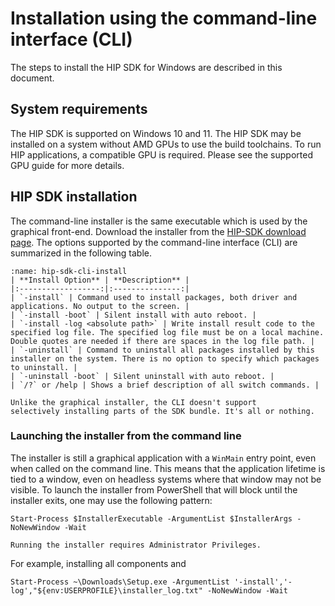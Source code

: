 # Installation using the command-line interface (CLI)

The steps to install the HIP SDK for Windows are described in this document.

## System requirements

The HIP SDK is supported on Windows 10 and 11. The HIP SDK may be installed on a
system without AMD GPUs to use the build toolchains. To run HIP applications, a
compatible GPU is required. Please see the supported GPU guide for more details.

## HIP SDK installation

The command-line installer is the same executable which is used by the graphical
front-end. Download the installer from the
[HIP-SDK download page](https://www.amd.com/en/developer/rocm-hub/hip-sdk.html).
The options supported by the command-line interface (CLI) are summarized in the following table.

```{table} HIP SDK Command Line Options
:name: hip-sdk-cli-install
| **Install Option** | **Description** |
|:------------------:|:---------------:|
| `-install` | Command used to install packages, both driver and applications. No output to the screen. |
| `-install -boot` | Silent install with auto reboot. |
| `-install -log <absolute path>` | Write install result code to the specified log file. The specified log file must be on a local machine. Double quotes are needed if there are spaces in the log file path. |
| `-uninstall` | Command to uninstall all packages installed by this installer on the system. There is no option to specify which packages to uninstall. |
| `-uninstall -boot` | Silent uninstall with auto reboot. |
| `/?` or /help | Shows a brief description of all switch commands. |
```

```{note}
Unlike the graphical installer, the CLI doesn't support
selectively installing parts of the SDK bundle. It's all or nothing.
```

### Launching the installer from the command line

The installer is still a graphical application with a `WinMain` entry point, even
when called on the command line. This means that the application lifetime is
tied to a window, even on headless systems where that window may not be visible.
To launch the installer from PowerShell that will block until the installer
exits, one may use the following pattern:

```pwsh
Start-Process $InstallerExecutable -ArgumentList $InstallerArgs -NoNewWindow -Wait
```

```{important}
Running the installer requires Administrator Privileges.
```

For example, installing all components and

```pwsh
Start-Process ~\Downloads\Setup.exe -ArgumentList '-install','-log',"${env:USERPROFILE}\installer_log.txt" -NoNewWindow -Wait
```

